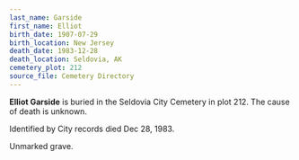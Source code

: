 ```yaml
---
last_name: Garside
first_name: Elliot
birth_date: 1907-07-29
birth_location: New Jersey
death_date: 1983-12-28
death_location: Seldovia, AK
cemetery_plot: 212
source_file: Cemetery Directory
---
```

**Elliot   Garside** is buried in the Seldovia City Cemetery in plot 212.  The cause of death is unknown.

Identified by City records died Dec 28, 1983.

Unmarked grave.
